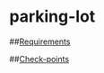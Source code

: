 parking-lot
============

##[Requirements](https://github.com/wenhao/tdd-workshop/blob/master/04-taxi/requirement/requirement.md)


##[Check-points](https://github.com/wenhao/tdd-workshop/blob/master/04-taxi/requirement/check-points.md)
